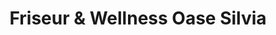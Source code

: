---
title: "Friseur & Wellness Oase Silvia"
url: /waidhofen-thaya/friseur-und-wellness-oase-silvia/
shop: Friseur
---
